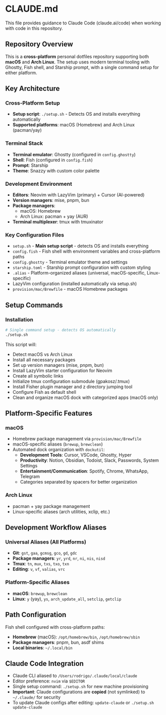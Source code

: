 # CLAUDE.md

This file provides guidance to Claude Code (claude.ai/code) when working with code in this repository.

## Repository Overview

This is a **cross-platform** personal dotfiles repository supporting both **macOS** and **Arch Linux**. The setup uses modern terminal tooling with Ghostty, Fish shell, and Starship prompt, with a single command setup for either platform.

## Key Architecture

### Cross-Platform Setup
- **Setup script**: `./setup.sh` - Detects OS and installs everything automatically
- **Supported platforms**: macOS (Homebrew) and Arch Linux (pacman/yay)

### Terminal Stack
- **Terminal emulator**: Ghostty (configured in `config.ghostty`)
- **Shell**: Fish (configured in `config.fish`)  
- **Prompt**: Starship
- **Theme**: Snazzy with custom color palette

### Development Environment
- **Editors**: Neovim with LazyVim (primary) + Cursor (AI-powered)
- **Version managers**: mise, pnpm, bun
- **Package managers**: 
  - macOS: Homebrew
  - Arch Linux: pacman + yay (AUR)
- **Terminal multiplexer**: tmux with tmuxinator

### Key Configuration Files
- `setup.sh` - **Main setup script** - detects OS and installs everything
- `config.fish` - Fish shell with environment variables and cross-platform paths
- `config.ghostty` - Terminal emulator theme and settings
- `starship.toml` - Starship prompt configuration with custom styling
- `.alias` - Platform-organized aliases (universal, macOS-specific, Linux-specific)
- LazyVim configuration (installed automatically via setup.sh)
- `provision/mac/Brewfile` - macOS Homebrew packages

## Setup Commands

### **Installation**
```bash
# Single command setup - detects OS automatically
./setup.sh
```

This script will:
- Detect macOS vs Arch Linux
- Install all necessary packages
- Set up version managers (mise, pnpm, bun)
- Install LazyVim starter configuration for Neovim
- Create all symbolic links
- Initialize tmux configuration submodule (gpakosz/.tmux)
- Install Fisher plugin manager and z directory jumping tool
- Configure Fish as default shell
- Clean and organize macOS dock with categorized apps (macOS only)

## Platform-Specific Features

### macOS
- Homebrew package management via `provision/mac/Brewfile`
- macOS-specific aliases (`brewup`, `brewclean`)
- Automated dock organization with `dockutil`:
  - **Development Tools**: Cursor, VSCode, Ghostty, Hyper
  - **Productivity**: Notion, Obsidian, Todoist, Slack, Passwords, System Settings
  - **Entertainment/Communication**: Spotify, Chrome, WhatsApp, Telegram
  - Categories separated by spacers for better organization

### Arch Linux  
- pacman + yay package management
- Linux-specific aliases (arch utilities, xclip, etc.)

## Development Workflow Aliases

### Universal Aliases (All Platforms)
- **Git**: `gst`, `gaa`, `gcmsg`, `gco`, `gd`, `gdc`
- **Package managers**: `yr`, `yrd`, `nr`, `ni`, `nis`, `nisd` 
- **Tmux**: `tn`, `mux`, `txs`, `txo`, `txn`
- **Editing**: `v`, `vf`, `valias`, `vrc`

### Platform-Specific Aliases
- **macOS**: `brewup`, `brewclean`
- **Linux**: `y` (yay), `ys`, `arch_update_all`, `setclip`, `getclip`

## Path Configuration

Fish shell configured with cross-platform paths:
- **Homebrew** (macOS): `/opt/homebrew/bin`, `/opt/homebrew/sbin`
- **Package managers**: pnpm, bun, asdf shims
- **Local binaries**: `~/.local/bin`

## Claude Code Integration

- Claude CLI aliased to `/Users/rodrigo/.claude/local/claude`
- Editor preference: `nvim` via `$EDITOR`
- Single setup command: `./setup.sh` for new machine provisioning
- **Important**: Claude configurations are **copied** (not symlinked) to `~/.claude/` for security
- To update Claude configs after editing: `update-claude` or `./setup.sh update-claude`